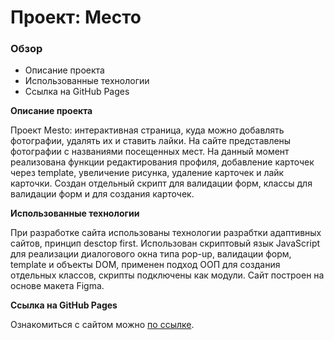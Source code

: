 # Проект: Место

### Обзор

- Описание проекта
- Использованные технологии
- Ссылка на GitHub Pages

**Описание проекта**

Проект Mesto: интерактивная страница, куда можно добавлять фотографии, удалять их и ставить лайки. На сайте представлены фотографии с названиями посещенных мест. На данный момент реализована функции редактирования профиля, добавление карточек через template, увеличение рисунка, удаление карточек и лайк карточки. Создан отдельный скрипт для валидации форм, классы для валидации форм и для создания карточек.

**Использованные технологии**

При разработке сайта использованы технологии разрабтки адаптивных сайтов, принцип desctop first. Использован скриптовый язык JavaScript для реализации диалогового окна типа pop-up, валидации форм, template и объекты DOM, применен подход ООП для создания отдельных классов, скрипты подключены как модули. Сайт построен на основе макета Figma.

**Ссылка на GitHub Pages**

Ознакомиться с сайтом можно [по ссылке](https://akaevgeniy.github.io/mesto/).
